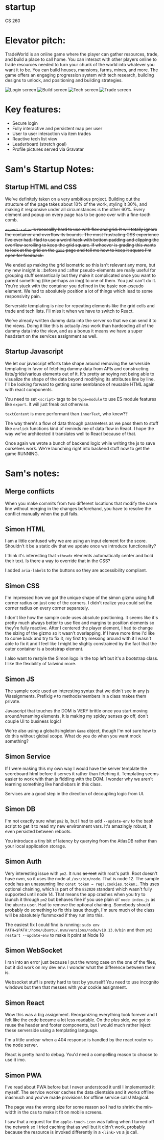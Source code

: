 # startup
CS 260

# Elevator pitch:
TradeWorld is an online game where the player can gather resources, trade, and build a place to call home. You can interact with other players online to trade resources needed to turn your chunk of the world into whatever you want it to be. You can build houses, mansions, farms, mines, and more. The game offers an engaging progression system with tech research, building designs to unlock, and positioning and building strategies.

![Login screen](.github/loginScreen.jpeg)
![Build screen](.github/buildScreen.jpeg)
![Tech screen](.github/techScreen.jpeg)
![Trade screen](.github/tradeScreen.jpeg)

# Key features:
- Secure login
- Fully interactive and persistent map per user
- User to user interaction via item trades
- Reactive tech list view
- Leaderboard (stretch goal)
- Profile pictures served via Gravatar

# Sam's Startup Notes:

## Startup HTML and CSS
We've definitely taken on a very ambitious project. Building out the structure of the page takes about 10% of the work, styling it 30%, and making it responsive under all circumstances is the other 60%. Every element and popup on every page has to be gone over with a fine-tooth comb.

~~`aspect-ratio` is reeeeallly hard to use with flex and grid. It will totally ignore the container and overflow its bounds. The most frustrating CSS experience I've ever had. Had to use a weird hack with bottom padding and clipping the overflow scrolling to keep the grid square. If whoever is grading this wants to look at the grid on the `game` page and tell me how to keep it square I'm open for feedback.~~

We ended up making the grid isometric so this isn't relevant any more, but my new insight is ::before and ::after pseudo-elements are really useful for grouping stuff semantically but they make it complicated once you want to parent something (like perhaps an img) to one of them. You just can't do it. You're stuck with the container you defined in the basic non-pseudo element. We had to aboslutely position a lot of things which lead to some responsivity pain.

Serverside templating is nice for repeating elements like the grid cells and trade and tech lists. I'll miss it when we have to switch to React.

We've already written dummy data into the server so that we can send it to the views. Doing it like this is actually *less* work than hardcoding all of the dummy data into the view, and as a bonus it means we have a super headstart on the services assignment as well.

## Startup Javascript
We let our javascript efforts take shape around removing the serverside templating in favor of fetching dummy data from APIs and constructing lists/grids/various elements out of it. It's pretty annoying not being able to visualize the shape of the data beyond modifying its attributes line by line. I'll be looking forward to getting some semblance of reusable HTML again with react components.

You need to set `<script>` tags to be `type=module` to use ES module features like `export`. It will just freak out otherwise.

`textContent` is more performant than `innerText`, who knew??

The way there's a flow of data through parameters as we pass them to stuff like `onclick` functions kind of reminds me of data flow in React. I hope the way we've architected it translates well to React because of that.

Once again we wrote a bunch of backend logic while writing the js to save ourselves work. We're launching right into backend stuff now to get the game RUNNING.

# Sam's notes:

## Merge conflicts
When you make commits from two different locations that modify the same line without merging in the changes beforehand, you have to resolve the conflict manually when the pull fails.

## Simon HTML
I am a little confused why we are using an input element for the score. Shouldn't it be a static div that we update once we introduce functionality?

I think it's interesting that `<thead>` elements automatically center and bold their text. Is there a way to override that in the CSS?

I added `aria-label`s to the buttons so they are accessibility compliant.

## Simon CSS
I'm impressed how we got the unique shape of the simon gizmo using full corner radius on just one of the corners. I didn't realize you could set the corner radius on every corner separately.

I don't like how the sample code uses absolute positioning. It seems like it's pretty much always better to use flex and margins to position elements so they're fully reactive. After I centered the player element, I had to change the sizing of the gizmo so it wasn't overlapping. If I have more time I'd like to come back and try to fix it, my first try messing around with it I wasn't able to fix it and I feel like I might be slighty constrained by the fact that the outer container is a bootstrap element.

I also want to restyle the Simon logo in the top left but it's a bootstrap class. I like the flexibility of tailwind more.

## Simon JS
The sample code used an interesting syntax that we didn't see in any js Wassignments. Prefixig `#` to methods/members in a class makes them private.

Javascript that touches the DOM is VERY brittle once you start moving around/renaming elements. It is making my spidey senses go off, don't couple UI to business logic!

We're also using a global/singleton `Game` object, though I'm not sure how to do this without global scope. What do you do when you want mock something?

## Simon Service
If I were making this my own way I would have the server template the scoreboard html before it serves it rather than fetching it. Templating seems easier to work with than js fiddling with the DOM. I wonder why we aren't learning something like handlebars in this class.

Services are a good step in the direction of decoupling logic from UI.

## Simon DB
I'm not exactly sure what `pm2` is, but I had to add `--update-env` to the bash script to get it to read my new environment vars. It's amazingly robust, it even persisted between reboots.

You introduce a tiny bit of latency by querying from the AtlasDB rather than your local application storage.

## Simon Auth
Very interesting issue with `pm2`. It runs ~~as root~~ with root's path. Root doesn't have nvm, so it uses the node at `/usr/bin/node`. That is node 12. The sample code has an unassuming line `const token = req?.cookies.token;`. This uses optional chaining, which is part of the `ES2020` standard which wasn't fully supported until node 14. That means the app crashes when you try to launch it through `pm2` but behaves fine if you use plain ol' `node index.js` as the `ubuntu` user. Had to remove the optional chaining. Somebody should probably do something to fix this issue though, I'm sure much of the class will be absolutely flummoxed if they run into this.

The easiest fix I could find is running: `sudo env PATH=$PATH:/home/ubuntu/.nvm/versions/node/v18.13.0/bin` and then `pm2 restart --update-env` to make it point at Node 18

## Simon WebSocket
I ran into an error just because I put the wrong case on the one of the files, but it did work on my dev env. I wonder what the difference between them is.

Websocket stuff is pretty hard to test by yourself! You need to use incognito windows but then that messes with your cookie assignment.

## Simon React
Wow this was a big assignment. Reorganizing everything took forever and I felt like the code became a lot less readable. On the plus side, we got to reuse the header and footer components, but I would much rather inject these serverside using a templating language.

I'm a little unclear when a 404 response is handled by the react router vs the node server.

React is pretty hard to debug. You'd need a compelling reason to choose to use it imo.

## Simon PWA
I've read about PWA before but I never understood it until I implemented it myself. The service worker caches the data clientside and it works offline inasmuch and you've made provisions for offline service calls! Magical.

The page was the wrong size for some reason so I had to shrink the min-width in the css to make it fit on mobile screens.

I saw that a request for the `apple-touch-icon` was failing when I turned off the network so I tried caching that as well but it didn't work, probably because the resource is invoked differently in a `<link>` vs a js call.
